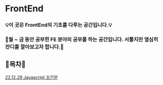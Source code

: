# FrontEnd 

### 💡이 곳은 FrontEnd의 기초를 다루는 공간입니다.💡

### 🌱월 ~ 금 동안 공부한 FE 분야의 공부를 하는 공간입니다. 서툴지만 열심히 잔디를 깔아보고자 합니다.🌱


## 🌼목차🌼
[22.12.29 Javascript 조건문](https://github.com/bright-affection/Frontend/blob/main/javascript_study/javascript%20%EC%A1%B0%EA%B1%B4%EB%AC%B8.md)
